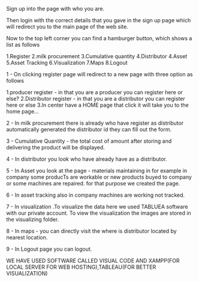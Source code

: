 Sign up into the page with who you are.

Then login with the correct details that you gave in the sign up page which will redirect you to the main page of the web site.

Now to the top left corner you can find a hamburger button, which shows a list as follows

1.Register 2.milk procurement 3.Cumulative quantity 4.Distributor 4.Asset 5.Asset Tracking 6.Visualization 7.Maps 8.Logout

1 - On clicking register page will redirect to a new page with three option as follows

1.producer register - in that you are a producer you can register here or else? 2.Distributor register - in that you are a distributor you can register here or else 3.In center have a HOME page that click it will take you to the home page...

2 - In milk procurement there is already who have register as distributor automatically generated the distributor id they can fill out the form.

3 - Cumulative Quantity - the total cost of amount after storing and delivering the product will be displayed.

4 - In distributor you look who have already have as a distributor.

5 - In Asset you look at the page - materials maintaining in for example in company some producTs are workable or new products buyed to company or some machines are repaired. for that purpose we created the page.

6 - In asset tracking also in company machines are working not tracked.

7 - In visualization .To visualize the data here we used TABLUEA software with our private account. To view the visualization the images are stored in the visualizing folder.

8 - In maps - you can directly visit the where is distributor located by nearest location.

9 - In Logout page you can logout.

WE HAVE USED SOFTWARE CALLED VISUAL CODE AND XAMPP(FOR LOCAL SERVER FOR WEB HOSTING),TABLEAU(FOR BETTER VISUALIZATION)